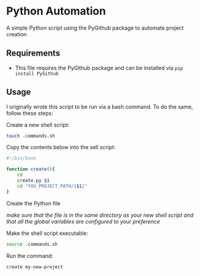 # Python Automation
A simple Python script using the PyGithub package to automate project creation

## Requirements
- This file requires the PyGithub package and can be installed via `pip install PyGithub`

## Usage
I originally wrote this script to be run via a bash command. To do the same, follow these steps:

Create a new shell script:

```bash
touch .commands.sh 
```

Copy the contents below into the sell script:

```bash
#!/bin/bash

function create(){
    cd
    create.py $1
    cd "YOU_PROJECT_PATH/{$1}"
}
```

Create the Python file

*make sure that the file is in the same directory as your new shell script and that all the global variables are configured to your preference*

Make the shell script executable:

```bash
source .commands.sh
```

Run the command:

```bash
create my-new-project
```
